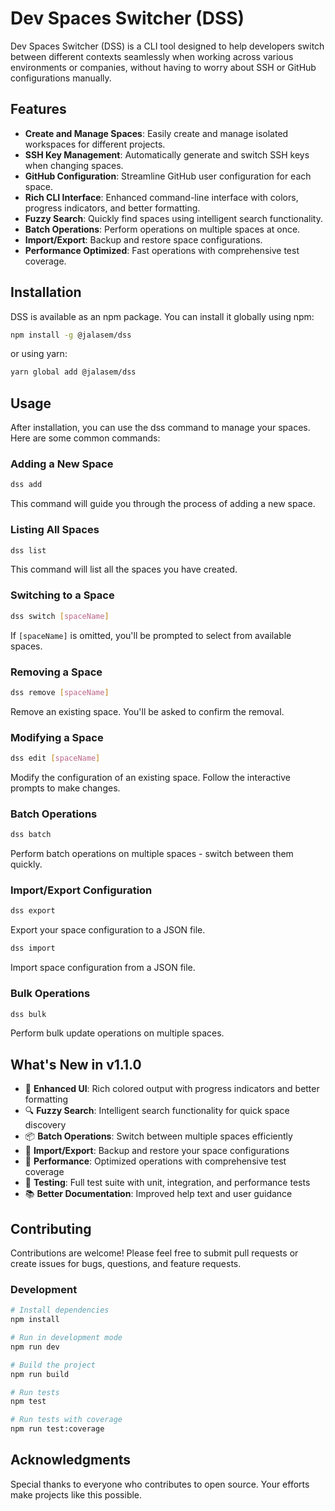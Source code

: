 # Dev Spaces Switcher (DSS)

Dev Spaces Switcher (DSS) is a CLI tool designed to help developers switch between different contexts seamlessly when working across various environments or companies, without having to worry about SSH or GitHub configurations manually.

## Features

- **Create and Manage Spaces**: Easily create and manage isolated workspaces for different projects.
- **SSH Key Management**: Automatically generate and switch SSH keys when changing spaces.
- **GitHub Configuration**: Streamline GitHub user configuration for each space.
- **Rich CLI Interface**: Enhanced command-line interface with colors, progress indicators, and better formatting.
- **Fuzzy Search**: Quickly find spaces using intelligent search functionality.
- **Batch Operations**: Perform operations on multiple spaces at once.
- **Import/Export**: Backup and restore space configurations.
- **Performance Optimized**: Fast operations with comprehensive test coverage.

## Installation

DSS is available as an npm package. You can install it globally using npm:

```bash
npm install -g @jalasem/dss
```

or using yarn:

```bash
yarn global add @jalasem/dss
```

## Usage

After installation, you can use the dss command to manage your spaces. Here are some common commands:

### Adding a New Space

```bash
dss add
```

This command will guide you through the process of adding a new space.

### Listing All Spaces

```bash
dss list
```

This command will list all the spaces you have created.

### Switching to a Space

```bash
dss switch [spaceName]
```

If `[spaceName]` is omitted, you'll be prompted to select from available spaces.

### Removing a Space

```bash
dss remove [spaceName]
```

Remove an existing space. You'll be asked to confirm the removal.

### Modifying a Space
  
```bash
dss edit [spaceName]
```

Modify the configuration of an existing space. Follow the interactive prompts to make changes.

### Batch Operations

```bash
dss batch
```

Perform batch operations on multiple spaces - switch between them quickly.

### Import/Export Configuration

```bash
dss export
```

Export your space configuration to a JSON file.

```bash
dss import
```

Import space configuration from a JSON file.

### Bulk Operations

```bash
dss bulk
```

Perform bulk update operations on multiple spaces.

## What's New in v1.1.0

- 🎨 **Enhanced UI**: Rich colored output with progress indicators and better formatting
- 🔍 **Fuzzy Search**: Intelligent search functionality for quick space discovery
- 📦 **Batch Operations**: Switch between multiple spaces efficiently
- 🔄 **Import/Export**: Backup and restore your space configurations
- 🚀 **Performance**: Optimized operations with comprehensive test coverage
- 🧪 **Testing**: Full test suite with unit, integration, and performance tests
- 📚 **Better Documentation**: Improved help text and user guidance

## Contributing

Contributions are welcome! Please feel free to submit pull requests or create issues for bugs, questions, and feature requests.

### Development

```bash
# Install dependencies
npm install

# Run in development mode
npm run dev

# Build the project
npm run build

# Run tests
npm test

# Run tests with coverage
npm run test:coverage
```

## Acknowledgments

Special thanks to everyone who contributes to open source. Your efforts make projects like this possible.
